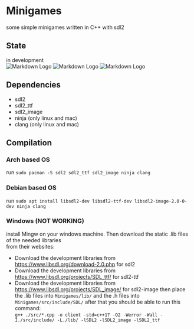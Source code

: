 # Minigames
some simple minigames written in C++ with sdl2

## State
in development <br>
![Markdown Logo](https://img.shields.io/badge/state-development-red)
![Markdown Logo](https://img.shields.io/badge/build-unstable-red)
![Markdown Logo](https://tokei.rs/b1/github/iluvpy/Minigames)

## Dependencies
- sdl2
- sdl2_ttf
- sdl2_image
- ninja (only linux  and mac)
- clang (only linux and mac)

## Compilation

### Arch based OS
run `sudo pacman -S sdl2 sdl2_ttf sdl2_image ninja clang`

### Debian based OS
run `sudo apt install libsdl2-dev libsdl2-ttf-dev libsdl2-image-2.0-0-dev ninja clang`

### Windows (NOT WORKING)
install Mingw on your windows machine. Then download the static .lib files of the needed libraries <br>
from their websites: <br>
- Download the development libraries from https://www.libsdl.org/download-2.0.php for sdl2 
- Download the development libraries from https://www.libsdl.org/projects/SDL_ttf/ for sdl2-ttf 
- Download the development libraries from https://www.libsdl.org/projects/SDL_image/ for sdl2-image 
then place the .lib files into `Minigames/lib/` and the .h files into `Minigames/src/include/SDL/`
after that you should be able to run this command: <br>
`g++ ./src/*.cpp -o client -std=c++17 -O2 -Werror -Wall -I./src/include/ -L./lib/ -lSDL2 -lSDL2_image -lSDL2_ttf`